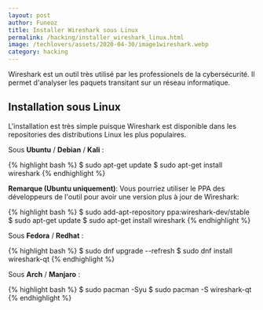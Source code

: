 ```yaml
---
layout: post
author: Funeoz
title: Installer Wireshark sous Linux
permalink: /hacking/installer_wireshark_linux.html
image: /techlovers/assets/2020-04-30/image1wireshark.webp
category: hacking
---
```


Wireshark est un outil très utilisé par les professionels de la cybersécurité. Il permet d'analyser les paquets transitant sur un réseau informatique.

## Installation sous Linux

L'installation est très simple puisque Wireshark est disponible dans les repositories des distributions Linux les plus populaires.

Sous **Ubuntu** / **Debian** / **Kali** :

{% highlight bash %}
$ sudo apt-get update
$ sudo apt-get install wireshark
{% endhighlight %}

**Remarque (Ubuntu uniquement)**: Vous pourriez utiliser le PPA des développeurs de l'outil pour avoir une version plus à jour de Wireshark:

{% highlight bash %}
$ sudo add-apt-repository ppa:wireshark-dev/stable
$ sudo apt-get update
$ sudo apt-get install wireshark
{% endhighlight %}

Sous **Fedora** / **Redhat** :

{% highlight bash %}
$ sudo dnf upgrade --refresh
$ sudo dnf install wireshark-qt
{% endhighlight %}

Sous **Arch** / **Manjaro** :

{% highlight bash %}
$ sudo pacman -Syu
$ sudo pacman -S wireshark-qt
{% endhighlight %}
